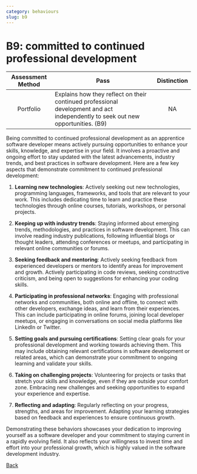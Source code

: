 ```yaml
---
category: behaviours
slug: b9
---
```


# B9: committed to continued professional development

<!-- prettier-ignore -->
| Assessment Method | Pass | Distinction |
| :---: | --- | :---: |
| Portfolio | Explains how they reflect on their continued professional development and act independently to seek out new opportunities. (B9) | NA |

Being committed to continued professional development as an apprentice software
developer means actively pursuing opportunities to enhance your skills,
knowledge, and expertise in your field. It involves a proactive and ongoing
effort to stay updated with the latest advancements, industry trends, and best
practices in software development. Here are a few key aspects that demonstrate
commitment to continued professional development:

1. **Learning new technologies**: Actively seeking out new technologies,
   programming languages, frameworks, and tools that are relevant to your work.
   This includes dedicating time to learn and practice these technologies
   through online courses, tutorials, workshops, or personal projects.

2. **Keeping up with industry trends**: Staying informed about emerging trends,
   methodologies, and practices in software development. This can involve
   reading industry publications, following influential blogs or thought
   leaders, attending conferences or meetups, and participating in relevant
   online communities or forums.

3. **Seeking feedback and mentoring**: Actively seeking feedback from
   experienced developers or mentors to identify areas for improvement and
   growth. Actively participating in code reviews, seeking constructive
   criticism, and being open to suggestions for enhancing your coding skills.

4. **Participating in professional networks**: Engaging with professional
   networks and communities, both online and offline, to connect with other
   developers, exchange ideas, and learn from their experiences. This can
   include participating in online forums, joining local developer meetups, or
   engaging in conversations on social media platforms like LinkedIn or Twitter.

5. **Setting goals and pursuing certifications**: Setting clear goals for your
   professional development and working towards achieving them. This may include
   obtaining relevant certifications in software development or related areas,
   which can demonstrate your commitment to ongoing learning and validate your
   skills.

6. **Taking on challenging projects**: Volunteering for projects or tasks that
   stretch your skills and knowledge, even if they are outside your comfort
   zone. Embracing new challenges and seeking opportunities to expand your
   experience and expertise.

7. **Reflecting and adapting**: Regularly reflecting on your progress,
   strengths, and areas for improvement. Adapting your learning strategies based
   on feedback and experiences to ensure continuous growth.

Demonstrating these behaviors showcases your dedication to improving yourself as
a software developer and your commitment to staying current in a rapidly
evolving field. It also reflects your willingness to invest time and effort into
your professional growth, which is highly valued in the software development
industry.

[Back](../README.md)

